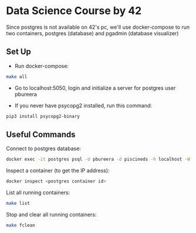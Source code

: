 # Data Science Course by 42

Since postgres is not available on 42's pc, we'll use docker-compose to run two containers, postgres (database) and pgadmin (database visualizer)

## Set Up

- Run docker-compose:
```bash
make all
```

- Go to localhost:5050, login and initialize a server for postgres user pbureera


- If you never have psycopg2 installed, run this command:
```bash
pip3 install psycopg2-binary
```

## Useful Commands

Connect to postgres database:
```bash
docker exec -it postgres psql -U pbureera -d piscineds -h localhost -W
```

Inspect a container (to get the IP address):
```bash
docker inspect <postgres container id>
```

List all running containers:
```bash
make list
```

Stop and clear all running containers:
```bash
make fclean
```
